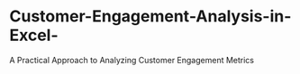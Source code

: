 # Customer-Engagement-Analysis-in-Excel-
A Practical Approach to Analyzing Customer Engagement Metrics
